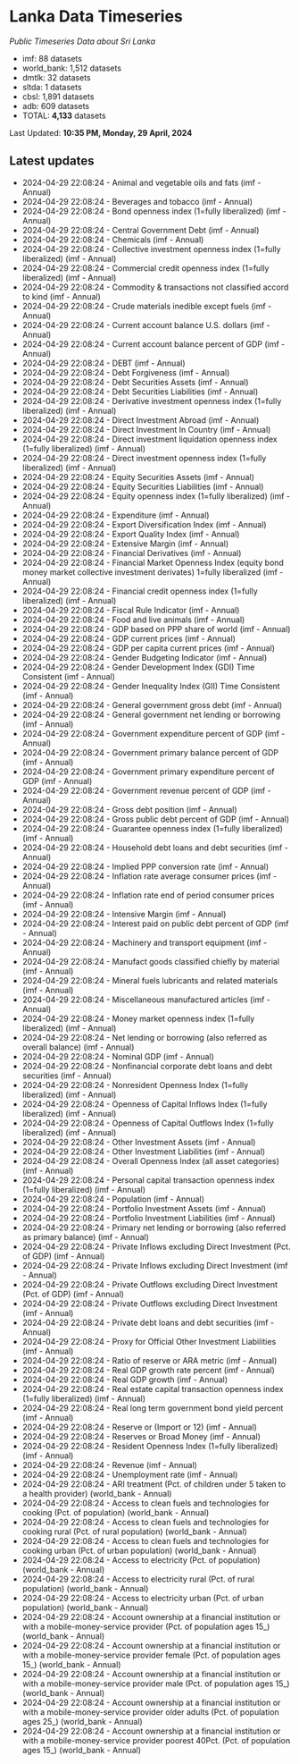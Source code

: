 # Lanka Data Timeseries
*Public Timeseries Data about Sri Lanka*

* imf: 88 datasets
* world_bank: 1,512 datasets
* dmtlk: 32 datasets
* sltda: 1 datasets
* cbsl: 1,891 datasets
* adb: 609 datasets
* TOTAL: **4,133** datasets

Last Updated: **10:35 PM, Monday, 29 April, 2024**

## Latest updates

* 2024-04-29 22:08:24 - Animal and vegetable oils and fats (imf - Annual)
* 2024-04-29 22:08:24 - Beverages and tobacco (imf - Annual)
* 2024-04-29 22:08:24 - Bond openness index (1=fully liberalized) (imf - Annual)
* 2024-04-29 22:08:24 - Central Government Debt (imf - Annual)
* 2024-04-29 22:08:24 - Chemicals (imf - Annual)
* 2024-04-29 22:08:24 - Collective investment openness index (1=fully liberalized) (imf - Annual)
* 2024-04-29 22:08:24 - Commercial credit openness index (1=fully liberalized) (imf - Annual)
* 2024-04-29 22:08:24 - Commodity & transactions not classified accord to kind (imf - Annual)
* 2024-04-29 22:08:24 - Crude materials inedible except fuels (imf - Annual)
* 2024-04-29 22:08:24 - Current account balance U.S. dollars (imf - Annual)
* 2024-04-29 22:08:24 - Current account balance percent of GDP (imf - Annual)
* 2024-04-29 22:08:24 - DEBT (imf - Annual)
* 2024-04-29 22:08:24 - Debt Forgiveness (imf - Annual)
* 2024-04-29 22:08:24 - Debt Securities Assets (imf - Annual)
* 2024-04-29 22:08:24 - Debt Securities Liabilities (imf - Annual)
* 2024-04-29 22:08:24 - Derivative investment openness index (1=fully liberalized) (imf - Annual)
* 2024-04-29 22:08:24 - Direct Investment Abroad (imf - Annual)
* 2024-04-29 22:08:24 - Direct Investment In Country (imf - Annual)
* 2024-04-29 22:08:24 - Direct investment liquidation openness index (1=fully liberalized) (imf - Annual)
* 2024-04-29 22:08:24 - Direct investment openness index (1=fully liberalized) (imf - Annual)
* 2024-04-29 22:08:24 - Equity Securities Assets (imf - Annual)
* 2024-04-29 22:08:24 - Equity Securities Liabilities (imf - Annual)
* 2024-04-29 22:08:24 - Equity openness index (1=fully liberalized) (imf - Annual)
* 2024-04-29 22:08:24 - Expenditure (imf - Annual)
* 2024-04-29 22:08:24 - Export Diversification Index (imf - Annual)
* 2024-04-29 22:08:24 - Export Quality Index (imf - Annual)
* 2024-04-29 22:08:24 - Extensive Margin (imf - Annual)
* 2024-04-29 22:08:24 - Financial Derivatives (imf - Annual)
* 2024-04-29 22:08:24 - Financial Market Openness Index (equity bond money market collective investment derivates) 1=fully liberalized (imf - Annual)
* 2024-04-29 22:08:24 - Financial credit openness index (1=fully liberalized) (imf - Annual)
* 2024-04-29 22:08:24 - Fiscal Rule Indicator (imf - Annual)
* 2024-04-29 22:08:24 - Food and live animals (imf - Annual)
* 2024-04-29 22:08:24 - GDP based on PPP share of world (imf - Annual)
* 2024-04-29 22:08:24 - GDP current prices (imf - Annual)
* 2024-04-29 22:08:24 - GDP per capita current prices (imf - Annual)
* 2024-04-29 22:08:24 - Gender Budgeting Indicator (imf - Annual)
* 2024-04-29 22:08:24 - Gender Development Index (GDI) Time Consistent (imf - Annual)
* 2024-04-29 22:08:24 - Gender Inequality Index (GII) Time Consistent (imf - Annual)
* 2024-04-29 22:08:24 - General government gross debt (imf - Annual)
* 2024-04-29 22:08:24 - General government net lending or borrowing (imf - Annual)
* 2024-04-29 22:08:24 - Government expenditure percent of GDP (imf - Annual)
* 2024-04-29 22:08:24 - Government primary balance percent of GDP (imf - Annual)
* 2024-04-29 22:08:24 - Government primary expenditure percent of GDP (imf - Annual)
* 2024-04-29 22:08:24 - Government revenue percent of GDP (imf - Annual)
* 2024-04-29 22:08:24 - Gross debt position (imf - Annual)
* 2024-04-29 22:08:24 - Gross public debt percent of GDP (imf - Annual)
* 2024-04-29 22:08:24 - Guarantee openness index (1=fully liberalized) (imf - Annual)
* 2024-04-29 22:08:24 - Household debt loans and debt securities (imf - Annual)
* 2024-04-29 22:08:24 - Implied PPP conversion rate (imf - Annual)
* 2024-04-29 22:08:24 - Inflation rate average consumer prices (imf - Annual)
* 2024-04-29 22:08:24 - Inflation rate end of period consumer prices (imf - Annual)
* 2024-04-29 22:08:24 - Intensive Margin (imf - Annual)
* 2024-04-29 22:08:24 - Interest paid on public debt percent of GDP (imf - Annual)
* 2024-04-29 22:08:24 - Machinery and transport equipment (imf - Annual)
* 2024-04-29 22:08:24 - Manufact goods classified chiefly by material (imf - Annual)
* 2024-04-29 22:08:24 - Mineral fuels lubricants and related materials (imf - Annual)
* 2024-04-29 22:08:24 - Miscellaneous manufactured articles (imf - Annual)
* 2024-04-29 22:08:24 - Money market openness index (1=fully liberalized) (imf - Annual)
* 2024-04-29 22:08:24 - Net lending or borrowing (also referred as overall balance) (imf - Annual)
* 2024-04-29 22:08:24 - Nominal GDP (imf - Annual)
* 2024-04-29 22:08:24 - Nonfinancial corporate debt loans and debt securities (imf - Annual)
* 2024-04-29 22:08:24 - Nonresident Openness Index (1=fully liberalized) (imf - Annual)
* 2024-04-29 22:08:24 - Openness of Capital Inflows Index (1=fully liberalized) (imf - Annual)
* 2024-04-29 22:08:24 - Openness of Capital Outflows Index (1=fully liberalized) (imf - Annual)
* 2024-04-29 22:08:24 - Other Investment Assets (imf - Annual)
* 2024-04-29 22:08:24 - Other Investment Liabilities (imf - Annual)
* 2024-04-29 22:08:24 - Overall Openness Index (all asset categories) (imf - Annual)
* 2024-04-29 22:08:24 - Personal capital transaction openness index (1=fully liberalized) (imf - Annual)
* 2024-04-29 22:08:24 - Population (imf - Annual)
* 2024-04-29 22:08:24 - Portfolio Investment Assets (imf - Annual)
* 2024-04-29 22:08:24 - Portfolio Investment Liabilities (imf - Annual)
* 2024-04-29 22:08:24 - Primary net lending or borrowing (also referred as primary balance) (imf - Annual)
* 2024-04-29 22:08:24 - Private Inflows excluding Direct Investment (Pct. of GDP) (imf - Annual)
* 2024-04-29 22:08:24 - Private Inflows excluding Direct Investment (imf - Annual)
* 2024-04-29 22:08:24 - Private Outflows excluding Direct Investment (Pct. of GDP) (imf - Annual)
* 2024-04-29 22:08:24 - Private Outflows excluding Direct Investment (imf - Annual)
* 2024-04-29 22:08:24 - Private debt loans and debt securities (imf - Annual)
* 2024-04-29 22:08:24 - Proxy for Official Other Investment Liabilities (imf - Annual)
* 2024-04-29 22:08:24 - Ratio of reserve or ARA metric (imf - Annual)
* 2024-04-29 22:08:24 - Real GDP growth rate percent (imf - Annual)
* 2024-04-29 22:08:24 - Real GDP growth (imf - Annual)
* 2024-04-29 22:08:24 - Real estate capital transaction openness index (1=fully liberalized) (imf - Annual)
* 2024-04-29 22:08:24 - Real long term government bond yield percent (imf - Annual)
* 2024-04-29 22:08:24 - Reserve or (Import or 12) (imf - Annual)
* 2024-04-29 22:08:24 - Reserves or Broad Money (imf - Annual)
* 2024-04-29 22:08:24 - Resident Openness Index (1=fully liberalized) (imf - Annual)
* 2024-04-29 22:08:24 - Revenue (imf - Annual)
* 2024-04-29 22:08:24 - Unemployment rate (imf - Annual)
* 2024-04-29 22:08:24 - ARI treatment (Pct. of children under 5 taken to a health provider) (world_bank - Annual)
* 2024-04-29 22:08:24 - Access to clean fuels and technologies for cooking (Pct. of population) (world_bank - Annual)
* 2024-04-29 22:08:24 - Access to clean fuels and technologies for cooking rural (Pct. of rural population) (world_bank - Annual)
* 2024-04-29 22:08:24 - Access to clean fuels and technologies for cooking urban (Pct. of urban population) (world_bank - Annual)
* 2024-04-29 22:08:24 - Access to electricity (Pct. of population) (world_bank - Annual)
* 2024-04-29 22:08:24 - Access to electricity rural (Pct. of rural population) (world_bank - Annual)
* 2024-04-29 22:08:24 - Access to electricity urban (Pct. of urban population) (world_bank - Annual)
* 2024-04-29 22:08:24 - Account ownership at a financial institution or with a mobile-money-service provider (Pct. of population ages 15_) (world_bank - Annual)
* 2024-04-29 22:08:24 - Account ownership at a financial institution or with a mobile-money-service provider female (Pct. of population ages 15_) (world_bank - Annual)
* 2024-04-29 22:08:24 - Account ownership at a financial institution or with a mobile-money-service provider male (Pct. of population ages 15_) (world_bank - Annual)
* 2024-04-29 22:08:24 - Account ownership at a financial institution or with a mobile-money-service provider older adults (Pct. of population ages 25_) (world_bank - Annual)
* 2024-04-29 22:08:24 - Account ownership at a financial institution or with a mobile-money-service provider poorest 40Pct. (Pct. of population ages 15_) (world_bank - Annual)